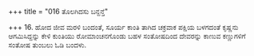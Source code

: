 +++
title = "016 ತೊಲಗಿದಸು ಬನ್ದನ್ತೆ"

+++
16. ಹೋದ ಜೀವ ಮರಳಿ ಬಂದಂತೆ, ಸೂರ್ಯ ಕಾಂತಿ ತಾಗಿದ ಚಕ್ರವಾಕ ಪಕ್ಷಿಯ ಬಳಗದಂತೆ ಕೃಷ್ಣನು ಆಗಮಿಸಿದ್ದನ್ನು ಕೇಳಿ ಕುಂತಿಯು ರೋಮಾಂಚನಗೊಂಡು ಬಹಳ ಸಂತೋಷದಿಂದ ದೇವರನ್ನು ಕಾಣುವ ಕಣ್ಣುಗಳಿಗೆ ಸಂತೋಷ ತುಂಬಲು ಓಡಿ ಬಂದಳು.